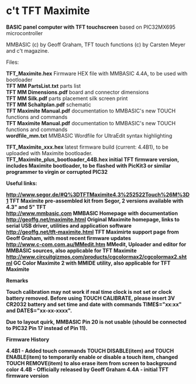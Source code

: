 c't TFT Maximite
================

<b>BASIC panel computer with TFT touchscreen</b> based on PIC32MX695 microcontroller

MMBASIC (c) by Geoff Graham, TFT touch functions (c) by Carsten Meyer and c't magazine.

Files:

<b>TFT_Maximite.hex</b> Firmware HEX file with MMBASIC 4.4A, to be used with bootloader<br>
<b>TFT MM PartsList.txt</b> parts list<br>
<b>TFT MM Dimensions.pdf</b> board and connector dimensions<br>
<b>TFT MM Silk.pdf</b>	parts placement silk screen print<br>
<b>TFT MM Schaltplan.pdf</b> schematic<br>
<b>TFT Maximite Manual.pdf</b> documentation to MMBASIC's new TOUCH functions and commands<br>
<b>TFT Maximite Manual.pdf</b> documentation to MMBASIC's new TOUCH functions and commands<br>
<b>wordfile_mm.txt</b>       MMBASIC Wordfile for UltraEdit syntax highlighting

<b>TFT_Maximite_xxx.hex</b>       latest firmware build (current: 4.4B1), to be uploaded with Maximite bootloader.
<b>TFT_Maximite_plus_bootloader_44B.hex   initial TFT firmware version, includes Maximite bootloader, to be flashed with PicKit3 or similar programmer to virgin or corrupted PIC32

<b>Useful links:</b>

http://www.segor.de/#Q%3DTFTMaximite4.3%252522Touch%26M%3D1 TFT Maximite pre-assembled kit from Segor, 2 versions available with 4.3" and 5" TFT<br>
http://www.mmbasic.com	MMBASIC Homepage with documentation<br>
http://geoffg.net/maximite.html	Original Maximite homepage, links to serial USB driver, 
utilities and application software<br>
http://geoffg.net/tft-maximite.html TFT Maximirte support page from Geoff Graham, with most recent firmware updates<br>
http://www.c-com.com.au/MMedit.htm	MMedit, Uploader and editor for MMBASIC sources, 
also applicable for TFT Maximite<br>
http://www.circuitgizmos.com/products/cgcolormax2/cgcolormax2.shtml	GC Color Maximite 2 with MMIDE utility, 
also applicable for TFT Maximite<br>

<b>Remarks</b>

Touch calibration may not work if real time clock is not set or clock battery removed. Before using TOUCH CALIBRATE, please insert 3V CR2032 battery and set time and date with commands TIME$="xx:xx" and DATE$="xx-xx-xxxx".

Due to layout quirk, MMBASIC Pin 20 is not usable (should be connected to PIC32 Pin 17 instead of Pin 11).

<b>Firmware History</b>

4.4B1 - Added touch commands TOUCH DISABLE(item) and TOUCH ENABLE(item) to temporarily enable or disable a touch item, changed TOUCH REMOVE(item) to also erase item from screen to background color
4.4B - Officially released by Geoff Graham
4.4A - initial TFT firmware version